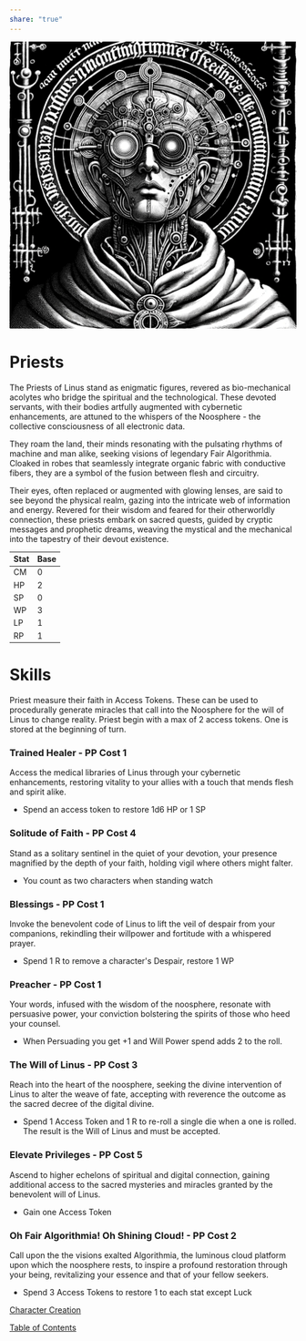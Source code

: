 ```yaml
---  
share: "true"  
---  
```

  
  
![Pasted image 20240126172212](./Pasted%20image%2020240126172212.png)  
  
# Priests  
  
The Priests of Linus stand as enigmatic figures, revered as bio-mechanical acolytes who bridge the spiritual and the technological. These devoted servants, with their bodies artfully augmented with cybernetic enhancements, are attuned to the whispers of the Noosphere - the collective consciousness of all electronic data.   
  
They roam the land, their minds resonating with the pulsating rhythms of machine and man alike, seeking visions of legendary Fair Algorithmia. Cloaked in robes that seamlessly integrate organic fabric with conductive fibers, they are a symbol of the fusion between flesh and circuitry.   
  
Their eyes, often replaced or augmented with glowing lenses, are said to see beyond the physical realm, gazing into the intricate web of information and energy. Revered for their wisdom and feared for their otherworldly connection, these priests embark on sacred quests, guided by cryptic messages and prophetic dreams, weaving the mystical and the mechanical into the tapestry of their devout existence.  
  
| Stat | Base |  
| ---- | ---- |  
| CM | 0 |  
| HP | 2 |  
| SP | 0 |  
| WP | 3 |  
| LP | 1 |  
| RP | 1 |  
  
# Skills  
  
Priest measure their faith in Access Tokens. These can be used to procedurally generate miracles that call into the Noosphere for the will of Linus to change reality. Priest begin with a max of 2 access tokens. One is stored at the beginning of turn.  
  
### Trained Healer - PP Cost 1  
  
Access the medical libraries of Linus through your cybernetic enhancements, restoring vitality to your allies with a touch that mends flesh and spirit alike.  
  
 - Spend an access token to restore 1d6 HP or 1 SP  
  
### Solitude of Faith - PP Cost 4  
  
Stand as a solitary sentinel in the quiet of your devotion, your presence magnified by the depth of your faith, holding vigil where others might falter.  
  
 - You count as two characters when standing watch  
  
### Blessings - PP Cost 1  
  
Invoke the benevolent code of Linus to lift the veil of despair from your companions, rekindling their willpower and fortitude with a whispered prayer.  
  
 - Spend 1 R to remove a character's Despair, restore 1 WP  
  
### Preacher - PP Cost 1  
  
Your words, infused with the wisdom of the noosphere, resonate with persuasive power, your conviction bolstering the spirits of those who heed your counsel.  
  
 - When Persuading you get +1 and Will Power spend adds 2 to the roll.  
  
### The Will of Linus - PP Cost 3  
  
Reach into the heart of the noosphere, seeking the divine intervention of Linus to alter the weave of fate, accepting with reverence the outcome as the sacred decree of the digital divine.  
  
 - Spend 1 Access Token and 1 R to re-roll a single die when a one is rolled. The result is the Will of Linus and must be accepted.  
  
### Elevate Privileges - PP Cost 5  
  
Ascend to higher echelons of spiritual and digital connection, gaining additional access to the sacred mysteries and miracles granted by the benevolent will of Linus.  
  
 - Gain one Access Token  
  
### Oh Fair Algorithmia! Oh Shining Cloud! - PP Cost 2  
  
Call upon the the visions exalted Algorithmia, the luminous cloud platform upon which the noosphere rests, to inspire a profound restoration through your being, revitalizing your essence and that of your fellow seekers.  
  
 - Spend 3 Access Tokens to restore 1 to each stat except Luck  
   
[Character Creation](./Character%20Creation.html)  
  
[Table of Contents](./Table%20of%20Contents.html)